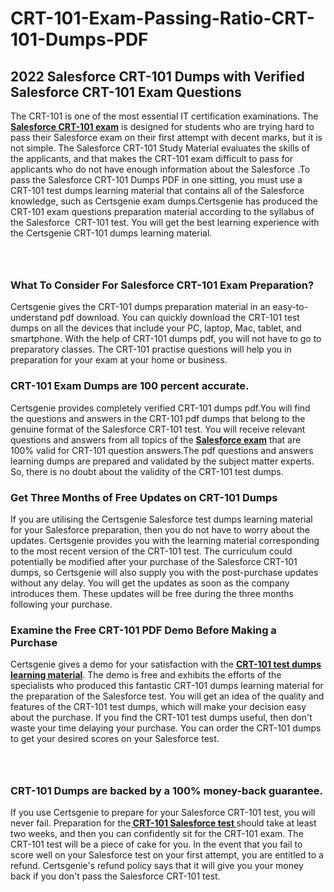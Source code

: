 # CRT-101-Exam-Passing-Ratio-CRT-101-Dumps-PDF<h2><strong>2022 Salesforce CRT-101 Dumps with Verified Salesforce CRT-101 Exam Questions</strong></h2> <p>The CRT-101 is one of the most essential IT certification examinations. The <a href="https://www.certsgenie.com/salesforce/crt-101-pdf-dumps"><strong>Salesforce CRT-101 exam</strong></a> is designed for students who are trying hard to pass their Salesforce exam on their first attempt with decent marks, but it is not simple. The Salesforce CRT-101 Study Material evaluates the skills of the applicants, and that makes the CRT-101 exam difficult to pass for applicants who do not have enough information about the Salesforce .To pass the Salesforce CRT-101 Dumps PDF in one sitting, you must use a CRT-101 test dumps learning material that contains all of the Salesforce knowledge, such as Certsgenie exam dumps.Certsgenie has produced the CRT-101 exam questions preparation material according to the syllabus of the Salesforce &nbsp;CRT-101 test. You will get the best learning experience with the Certsgenie CRT-101 dumps learning material.</p> <p><a href="https://www.certsgenie.com/salesforce/crt-101-pdf-dumps" style="display: block; padding: 1em 0; text-align: center; "><img alt="" src="https://blogger.googleusercontent.com/img/b/R29vZ2xl/AVvXsEgO1ePIT5bAw4JCg82qykRc71Xossn_88UmNiMiJgRPCnvDzaKhQmgO2X9bV6TpN9qSYVJJ2MjEumMb0t1ZgyR_gByLqDXQR_FduPn2erzRQTkt1pUFmkY3wfbx5jzrIcOP4S3cxMKHSr0iEiOidKyDYd_7NjYtfgpZ7b1lrGk-ShjLlyfynp8oFM4zYw/s1600/Banner%201.jpg" /></a></p> <h3><strong>What To Consider For Salesforce CRT-101 Exam Preparation?</strong></h3> <p>Certsgenie gives the CRT-101 dumps preparation material in an easy-to-understand pdf download. You can quickly download the CRT-101 test dumps on all the devices that include your PC, laptop, Mac, tablet, and smartphone. With the help of CRT-101 dumps pdf, you will not have to go to preparatory classes. The CRT-101 practise questions will help you in preparation for your exam at your home or business.</p> <h3><strong>CRT-101 Exam Dumps are 100 percent accurate.</strong></h3> <p>Certsgenie provides completely verified CRT-101 dumps pdf.You will find the questions and answers in the CRT-101 pdf dumps that belong to the genuine format of the Salesforce CRT-101 test. You will receive relevant questions and answers from all topics of the <a href="https://www.certsgenie.com/salesforce/crt-101-pdf-dumps"><strong>Salesforce exam</strong></a> that are 100% valid for CRT-101 question answers.The pdf questions and answers learning dumps are prepared and validated by the subject matter experts. So, there is no doubt about the validity of the CRT-101 test dumps.</p> <h3><strong>Get Three Months of Free Updates on CRT-101 Dumps</strong></h3> <p>If you are utilising the Certsgenie Salesforce test dumps learning material for your Salesforce preparation, then you do not have to worry about the updates. Certsgenie provides you with the learning material corresponding to the most recent version of the CRT-101 test. The curriculum could potentially be modified after your purchase of the Salesforce CRT-101 dumps, so Certsgenie will also supply you with the post-purchase updates without any delay. You will get the updates as soon as the company introduces them. These updates will be free during the three months following your purchase.</p> <h3><strong>Examine the Free CRT-101 PDF Demo Before Making a Purchase</strong></h3> <p>Certsgenie gives a demo for your satisfaction with the <a href="https://www.certsgenie.com/salesforce/crt-101-pdf-dumps"><strong>CRT-101 test dumps learning material</strong></a>. The demo is free and exhibits the efforts of the specialists who produced this fantastic CRT-101 dumps learning material for the preparation of the Salesforce test. You will get an idea of the quality and features of the CRT-101 test dumps, which will make your decision easy about the purchase. If you find the CRT-101 test dumps useful, then don&#39;t waste your time delaying your purchase. You can order the CRT-101 dumps to get your desired scores on your Salesforce test.</p> <p><a href="hhttps://www.certsgenie.com/salesforce/crt-101-pdf-dumps" style="display: block; padding: 1em 0; text-align: center; "><img alt="" src="https://blogger.googleusercontent.com/img/b/R29vZ2xl/AVvXsEj3zfp26fobfEw_E3FMeUMaFamcWc-bKsu_525WK8ISqDEyAJkPKOLyeqHJzBXVvKwHP0bTNTERYvWWgOzvpG-DuQ_cPnNOJO1bUfVOHhAXJThy7cLobHgRdochHEeovcJnxpqjNiv-FNLMY1glEh7x833Q6cym5o0AmGhO9ufjgwPhihHJ9ovBp-j40g/s1600/banner%202.jpg" /></a></p> <h3><strong>CRT-101 Dumps are backed by a 100% money-back guarantee.</strong></h3> <p>If you use Certsgenie to prepare for your Salesforce CRT-101 test, you will never fail. Preparation for the<a href="https://www.certsgenie.com/salesforce/crt-101-pdf-dumps"><strong> CRT-101 Salesforce test </strong></a>should take at least two weeks, and then you can confidently sit for the CRT-101 exam. The CRT-101 test will be a piece of cake for you. In the event that you fail to score well on your Salesforce test on your first attempt, you are entitled to a refund. Certsgenie&#39;s refund policy says that it will give you your money back if you don&#39;t pass the Salesforce CRT-101 test.</p>
